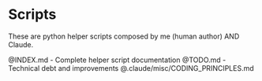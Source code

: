 # Scripts

These are python helper scripts composed by me (human author) AND Claude.

@INDEX.md - Complete helper script documentation
@TODO.md - Technical debt and improvements
@.claude/misc/CODING_PRINCIPLES.md
